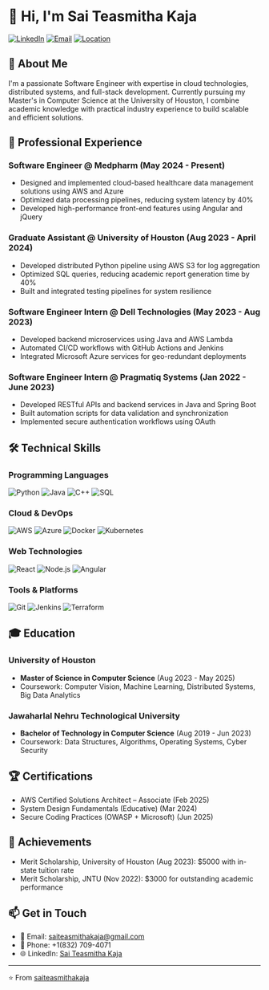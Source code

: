 # 👋 Hi, I'm Sai Teasmitha Kaja

[![LinkedIn](https://img.shields.io/badge/LinkedIn-Connect-blue)](https://www.linkedin.com/in/sai-teasmitha-kaja-b33382210/)
[![Email](https://img.shields.io/badge/Email-Contact-red)](mailto:saiteasmithakaja@gmail.com)
[![Location](https://img.shields.io/badge/Location-Houston,%20TX-green)](https://www.google.com/maps/place/Houston,+TX)

## 🚀 About Me

I'm a passionate Software Engineer with expertise in cloud technologies, distributed systems, and full-stack development. Currently pursuing my Master's in Computer Science at the University of Houston, I combine academic knowledge with practical industry experience to build scalable and efficient solutions.

## 💼 Professional Experience

### Software Engineer @ Medpharm (May 2024 - Present)
- Designed and implemented cloud-based healthcare data management solutions using AWS and Azure
- Optimized data processing pipelines, reducing system latency by 40%
- Developed high-performance front-end features using Angular and jQuery

### Graduate Assistant @ University of Houston (Aug 2023 - April 2024)
- Developed distributed Python pipeline using AWS S3 for log aggregation
- Optimized SQL queries, reducing academic report generation time by 40%
- Built and integrated testing pipelines for system resilience

### Software Engineer Intern @ Dell Technologies (May 2023 - Aug 2023)
- Developed backend microservices using Java and AWS Lambda
- Automated CI/CD workflows with GitHub Actions and Jenkins
- Integrated Microsoft Azure services for geo-redundant deployments

### Software Engineer Intern @ Pragmatiq Systems (Jan 2022 - June 2023)
- Developed RESTful APIs and backend services in Java and Spring Boot
- Built automation scripts for data validation and synchronization
- Implemented secure authentication workflows using OAuth

## 🛠️ Technical Skills

### Programming Languages
![Python](https://img.shields.io/badge/Python-Expert-blue)
![Java](https://img.shields.io/badge/Java-Expert-orange)
![C++](https://img.shields.io/badge/C++-Advanced-red)
![SQL](https://img.shields.io/badge/SQL-Expert-green)

### Cloud & DevOps
![AWS](https://img.shields.io/badge/AWS-Certified-yellow)
![Azure](https://img.shields.io/badge/Azure-Expert-blue)
![Docker](https://img.shields.io/badge/Docker-Expert-blue)
![Kubernetes](https://img.shields.io/badge/Kubernetes-Intermediate-blue)

### Web Technologies
![React](https://img.shields.io/badge/React-Intermediate-blue)
![Node.js](https://img.shields.io/badge/Node.js-Intermediate-green)
![Angular](https://img.shields.io/badge/Angular-Intermediate-red)

### Tools & Platforms
![Git](https://img.shields.io/badge/Git-Expert-orange)
![Jenkins](https://img.shields.io/badge/Jenkins-Intermediate-red)
![Terraform](https://img.shields.io/badge/Terraform-Intermediate-purple)

## 🎓 Education

### University of Houston
- **Master of Science in Computer Science** (Aug 2023 - May 2025)
- Coursework: Computer Vision, Machine Learning, Distributed Systems, Big Data Analytics

### Jawaharlal Nehru Technological University
- **Bachelor of Technology in Computer Science** (Aug 2019 - Jun 2023)
- Coursework: Data Structures, Algorithms, Operating Systems, Cyber Security

## 🏆 Certifications

- AWS Certified Solutions Architect – Associate (Feb 2025)
- System Design Fundamentals (Educative) (Mar 2024)
- Secure Coding Practices (OWASP + Microsoft) (Jun 2025)

## 🏅 Achievements

- Merit Scholarship, University of Houston (Aug 2023): $5000 with in-state tuition rate
- Merit Scholarship, JNTU (Nov 2022): $3000 for outstanding academic performance


## 📫 Get in Touch

- 📧 Email: [saiteasmithakaja@gmail.com](mailto:saiteasmithakaja@gmail.com)
- 📱 Phone: +1(832) 709-4071
- 🌐 LinkedIn: [Sai Teasmitha Kaja](https://www.linkedin.com/in/sai-teasmitha-kaja-b33382210/)

---

⭐️ From [saiteasmithakaja](https://github.com/saiteasmithakaja) 
